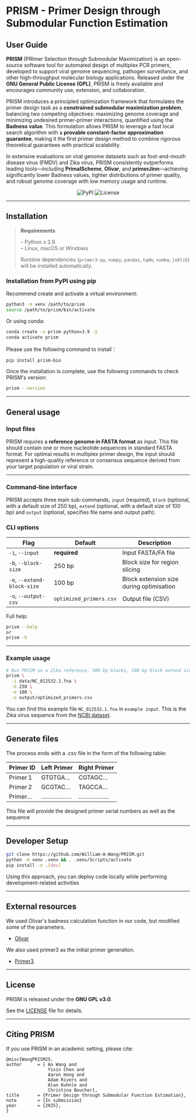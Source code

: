 # PRISM - Primer Design through Submodular Function Estimation

## User Guide  
**PRISM** (PRImer Selection through Submodular Maximization) is an open-source software tool for automated design of multiplex PCR primers, developed to support viral genome sequencing, pathogen surveillance, and other high-throughput molecular biology applications. Released under the **GNU General Public License (GPL)**, PRISM is freely available and encourages community use, extension, and collaboration.

PRISM introduces a principled optimization framework that formulates the primer design task as a **constrained submodular maximization problem**, balancing two competing objectives: maximizing genome coverage and minimizing undesired primer-primer interactions, quantified using the **Badness value**. This formulation allows PRISM to leverage a fast local search algorithm with a **provable constant-factor approximation guarantee**, making it the first primer design method to combine rigorous theoretical guarantees with practical scalability.

In extensive evaluations on viral genome datasets such as foot-and-mouth disease virus (FMDV) and Zika virus, PRISM consistently outperforms leading tools—including **PrimalScheme**, **Olivar**, and **primerJinn**—achieving significantly lower Badness values, tighter distributions of primer quality, and robust genome coverage with low memory usage and runtime.

<p align="center">
  <img src="https://img.shields.io/pypi/v/prism-bio.svg?color=blue" alt="PyPI">
  <img src="https://img.shields.io/github/license/William-A-Wang/PRISM.svg" alt="License">
</p>


---

## Installation


> **Requirements**
> 
>  – Python ≥ 3.9.  
>  – Linux, macOS or Windows
> 
>  Runtime dependencies (`primer3‑py`, `numpy`, `pandas`, `tqdm`, `numba`, `joblib`) will be installed automatically.




### Installation from PyPI using pip
Recommend create and activate a virtual environment:
```bash
python3 -m venv /path/to/prism
source /path/to/prism/bin/activate
```
Or using conda:
```bash
conda create -n prism python=3.9 -y
conda activate prism
```

Please use the following command to install：

```bash
pip install prism-bio
```


Once the installation is complete, use the following commands to check PRISM's version:
```bash
prism --version
```
---

## General usage
### Input files
PRISM requires a **reference genome in FASTA format** as input. This file should contain one or more nucleotide sequences in standard FASTA format. For optimal results in multiplex primer design, the input should represent a high-quality reference or consensus sequence derived from your target population or viral strain.

---

### Command-line interface
PRISM accepts three main sub-commands, `input` (required), `block` (optional, with a default size of 250 bp), `extend` (optional, with a default size of 100 bp) and `output` (optional, specifies file name and output path):

### CLI options

| Flag | Default | Description |
|------|---------|-------------|
| `-i`, `--input` | **required** | Input FASTA/FA file |
| `-b`, `--block-size` | 250 bp | Block size for region slicing |
| `-e`, `--extend-block-size` | 100 bp | Block extension size during optimisation |
| `-o`, `--output-csv` | `optimized_primers.csv` | Output file (CSV) |

Full help:

```bash
prism --help
or
prism -h
```

---

### Example usage

```bash
# Run PRISM on a Zika reference, 300 bp blocks, 100 bp block extend size, export CSV
prism \
  -i data/NC_012532.1.fna \
  -b 250 \
  -e 100 \
  -o output/optimized_primers.csv
```

You can find this example file `NC_012532.1.fna` in `example input`. This is the Zika virus sequence from the [NCBI dataset](https://www.ncbi.nlm.nih.gov/nuccore/NC_012532.1?report=fasta).


---

## Generate files

The process ends with a .csv file in the form of the following table:

  | Primer ID | Left Primer | Right Primer |
  |-----------|------------|--------------|
  | Primer 1  | GTGTGA…    | CGTAGC… |
  | Primer 2  | GCGTAC…    | TAGCCA… |
  | Primer…   | ………………    | ……………… |

This file will provide the designed primer serial numbers as well as the sequence

---


## Developer Setup

```bash
git clone https://github.com/William-A-Wang/PRISM.git
python -m venv .venv && . .venv/Scripts/activate
pip install -e .[dev]
```
Using this approach, you can deploy code locally while performing development-related activities


---

## External resources

We used Olivar's badness calculation function in our code, but modified some of the parameters.

* [Olivar](https://github.com/treangenlab/Olivar)

We also used primer3 as the initial primer generation.
* [Primer3](https://pypi.org/project/primer3-py/)
---

## License

PRISM is released under the **GNU GPL v3.0**.  

See the [LICENSE](LICENSE) file for details.

---

## Citing PRISM
If you use PRISM in an academic setting, please cite:

    @misc{WangPRISM25,
    author      = { Ao Wang and 
                    Yixin Chen and
                    Aaron Hong and
                    Adam Rivers and
                    Alan Kuhnle and
                    Christina Boucher},
    title       = {Primer Design through Submodular Function Estimation},
    note        = {In submission}
    year        = {2025},
    }


